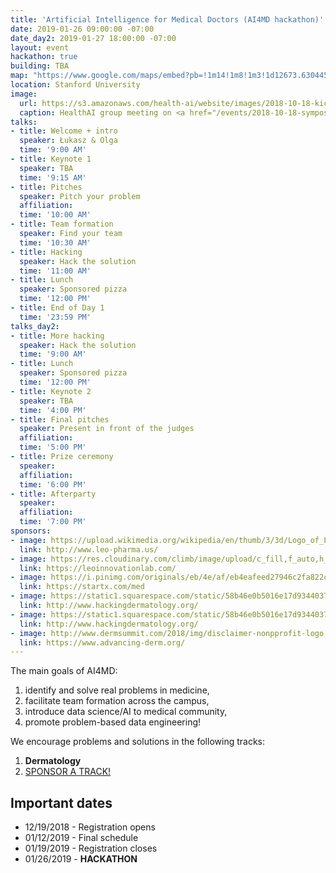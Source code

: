 ```yaml
---
title: 'Artificial Intelligence for Medical Doctors (AI4MD hackathon)'
date: 2019-01-26 09:00:00 -07:00
date_day2: 2019-01-27 18:00:00 -07:00
layout: event
hackathon: true
building: TBA
map: "https://www.google.com/maps/embed?pb=!1m14!1m8!1m3!1d12673.63044550294!2d-122.169719!3d37.4274745!3m2!1i1024!2i768!4f13.1!3m3!1m2!1s0x0%3A0x29cdf01a44fc687f!2sStanford+University!5e0!3m2!1sen!2sus!4v1544489854570"
location: Stanford University
image:
  url: https://s3.amazonaws.com/health-ai/website/images/2018-10-18-kickoff/IMG_5146.jpg
  caption: HealthAI group meeting on <a href="/events/2018-10-18-symposium.html">10/18/2018</a>
talks:
- title: Welcome + intro
  speaker: Łukasz & Olga
  time: '9:00 AM'
- title: Keynote 1
  speaker: TBA
  time: '9:15 AM'
- title: Pitches
  speaker: Pitch your problem
  affiliation: 
  time: '10:00 AM'
- title: Team formation
  speaker: Find your team
  time: '10:30 AM'
- title: Hacking
  speaker: Hack the solution
  time: '11:00 AM'
- title: Lunch
  speaker: Sponsored pizza
  time: '12:00 PM'
- title: End of Day 1
  time: '23:59 PM'
talks_day2:
- title: More hacking
  speaker: Hack the solution
  time: '9:00 AM'
- title: Lunch
  speaker: Sponsored pizza
  time: '12:00 PM'
- title: Keynote 2
  speaker: TBA
  time: '4:00 PM'
- title: Final pitches
  speaker: Present in front of the judges
  affiliation: 
  time: '5:00 PM'
- title: Prize ceremony
  speaker: 
  affiliation: 
  time: '6:00 PM'
- title: Afterparty
  speaker: 
  affiliation: 
  time: '7:00 PM'
sponsors:
- image: https://upload.wikimedia.org/wikipedia/en/thumb/3/3d/Logo_of_Leo_Pharma.png/220px-Logo_of_Leo_Pharma.png
  link: http://www.leo-pharma.us/
- image: https://res.cloudinary.com/climb/image/upload/c_fill,f_auto,h_250,w_250,q_80/v1482095592/luqx80jqvqudqyetm1tu
  link: https://leoinnovationlab.com/
- image: https://i.pinimg.com/originals/eb/4e/af/eb4eafeed27946c2fa822c344d3aa603.jpg
  link: https://startx.com/med
- image: https://static1.squarespace.com/static/58b46e0b5016e17d9344037b/58b70462725e25e8f03c348c/5ae1f9526d2a7358db5df5d6/1524759379983/Hacking+Dermatology.jpg?format=2500w
  link: http://www.hackingdermatology.org/
- image: https://static1.squarespace.com/static/58b46e0b5016e17d9344037b/58b70462725e25e8f03c348c/5ae1f9526d2a7358db5df5d6/1524759379983/Hacking+Dermatology.jpg?format=2500w
  link: http://www.hackingdermatology.org/
- image: http://www.dermsummit.com/2018/img/disclaimer-nonpprofit-logo.png
  link: https://www.advancing-derm.org/
---
```


The main goals of AI4MD:

1. identify and solve real problems in medicine,
2. facilitate team formation across the campus,
3. introduce data science/AI to medical community,
4. promote problem-based data engineering!

We encourage problems and solutions in the following tracks:

1. **Dermatology**
2. <a href="mailto:lukasz.kidzinski@stanford.edu">SPONSOR A TRACK!</a>

## Important dates

* 12/19/2018 - Registration opens
* 01/12/2019 - Final schedule
* 01/19/2019 - Registration closes
* 01/26/2019 - **HACKATHON**	 

<!--a href="https://www.eventbrite.com/e/the-future-of-healthcare-healthai-stanford-sypmosium-tickets-50799093456?ref=ebtnebregn" target="_blank"><img src="https://www.eventbrite.com/custombutton?eid=50799093456" alt="Eventbrite - The future of healthcare - HealthAI @ Stanford sypmosium" /></a-->

